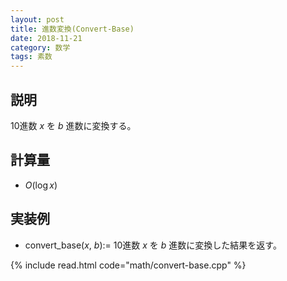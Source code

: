 ```yaml
---
layout: post
title: 進数変換(Convert-Base)
date: 2018-11-21
category: 数学
tags: 素数
---
```


## 説明
10進数 $x$ を $b$ 進数に変換する。

## 計算量
* $O(\log x)$

## 実装例

* convert_base($x$, $b$):= 10進数 $x$ を $b$ 進数に変換した結果を返す。

{% include read.html  code="math/convert-base.cpp" %}
